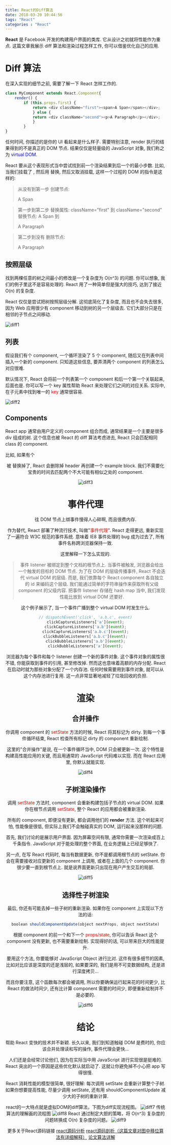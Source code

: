 ```yaml
---
title: React的Diff算法
date: 2018-03-20 10:44:56
tags: "React"
categories : "React"
---
```


**React** 是 Facebook 开发的构建用户界面的类库.
它从设计之初就将性能作为重点.
这篇文章我展示 diff 算法和渲染过程怎样工作, 你可以借鉴优化自己的应用.

# Diff 算法
在深入实现的细节之前, 需要了解一下 React 怎样工作的.

```javascript
class MyComponent extends React.Component{
    render() {
        if (this.props.first) {
            return <div className="first"><span>A Span</span></div>;
            } else {
            return <div className="second"><p>A Paragraph</p></div>;
            }
        }
}
```
任何时间, 你描述的是你的 UI 看起来是什么样子.
需要特别注意, render 执行的结果得到的不是真正的 DOM 节点.
结果仅仅是轻量级的 JavaScript 对象, 我们称之为 <font color = 'blue'>virtual DOM</font>.


React 要从这个表现形式当中尝试找到前一个渲染结果到后一个的最小步数.
比如, 当我们挂载了 <font color = "red"> <MyComponent first={true} /> </font>
, 然后用 <font color = "red"><MyComponent first={false} /></font> 替换, 然后又取消挂载,
这样一个过程的 DOM 的指令是这样的:

> 从没有到第一步
创建节点: <div className="first"><span>A Span</span></div>

>第一步到第二步
替换属性: className="first" 到 className="second"
替换节点: <span>A Span</span> 到 <p>A Paragraph</p>

>第二步到没有
删除节点: <div className="second"><p>A Paragraph</p></div>
<!-- more -->
## 按照层级
找到两棵任意的树之间最小的修改是一个复杂度为 O(n^3) 的问题.
你可以想象, 我们的例子里这不是容易处理的.
React 用了一种简单但是强大的技巧, 达到了接近 O(n) 的复杂度.

React 仅仅是尝试把树按照层级分解. 这彻底简化了复杂度,
而且也不会失去很多, 因为 Web 应用很少有 component 移动到树的另一个层级去.
它们大部分只是在相邻的子节点之间移动.

![diff1](https://segmentfault.com/img/remote/1460000004844002)

## 列表
假设我们有个 component, 一个循环渲染了 5 个 component,
随后又在列表中间插入一个新的 component.
只知道这些信息, 要弄清两个 component 的列表怎么对应很难.

默认情况下, React 会将前一个列表第一个 component 和后一个第一个关联起来, 后面也是.
你可以写一个 key 属性帮助 React 来处理它们之间的对应关系.
实际中, 在子元素中找到唯一的 <font color = "red">key</font> 通常很容易.

![diff2](https://segmentfault.com/img/remote/1460000004844003)

## Components
React app 通常由用户定义的 component 组合而成,
通常结果是一个主要是很多 div 组成的树.
这个信息也被 React 的 diff 算法考虑进去, React 只会匹配相同 class 的 component.

比如, 如果有个 <Header> 被 <ExampleBlock> 替换掉了,
React 会删除掉 header 再创建一个 example block.
我们不需要化宝贵的时间去匹配两个不大可能有相似之处的 component.

![diff3](https://segmentfault.com/img/remote/1460000004844005)

# 事件代理
往 DOM 节点上绑事件慢得人心碎啊, 而且很费内存.

作为替代, React 部署了种流行技术, 叫做"<font color = "red">事件代理</font>".
React 走得更远, 重新实现了一遍符合 W3C 规范的事件系统.
意味着 IE8 事件处理的 bug 成为过去了, 所有事件名称跨浏览器保持一致.

这里解释一下怎么实现的. 
>事件 listener 被绑定到整个文档的根节点上.
当事件被触发, 浏览器会给出一个触发的目标的 DOM 节点.
为了在 DOM 的层级传播事件, React 不会迭代 virtual DOM 的层级.
而是, 我们依靠每个 React component 各自独立的 id 来编码这个层级.
我们能通过简单的字符串操作来获取所有父级 component 的父级内容.
把事件 listener 存储在 hash map 当中, 我们发现性能比放到 virtual DOM 还要好.

这个例子展示了, 当一个事件广播到整个 virtual DOM 时发生什么.
```javascript
// dispatchEvent('click', 'a.b.c', event)
clickCaptureListeners['a'](event);
clickCaptureListeners['a.b'](event);
clickCaptureListeners['a.b.c'](event);
clickBubbleListeners['a.b.c'](event);
clickBubbleListeners['a.b'](event);
clickBubbleListeners['a'](event);
```

浏览器为每个事件和每个 listener 创建一个新的事件对象.
这个事件对象的属性很不错, 你能获取到事件的引用, 甚至修改掉.
然而这也意味着高额的内存分配.
React 在启动时就为那些对象分配了一个内存池.
任何时候需要用到事件对象, 就可以从这个内存池进行复用.
这一点非常显著地减轻了垃圾回收的负担.

# 渲染

## 合并操作

你调用 component 的 <font color = "red">setState</font> 方法的时候, React 将其标记为 dirty.
到每一个事件循环结束, React 检查所有标记 dirty 的 component 重新绘制.

这里的"合并操作"是说, 在一个事件循环当中, DOM 只会被更新一次.
这个特性是构建高性能应用的关键, 而且用通常的 JavaScript 代码难以实现.
而在 React 应用里, 你默认就能实现.

![diff4](https://segmentfault.com/img/remote/1460000004851132   )

## 子树渲染操作
调用 <font color = "red">setState</font> 方法时, component 会重新构建包括子节点的 virtual DOM.
如果你在根节点调用 <font color = "red">setState</font>, 整个 React 的应用都会被重新渲染.

所有的 component, 即便没有更新, 都会调用他们的 **render** 方法.
这个听起来可怕, 性能像是很低, 但实际上我们不会触碰真实的 DOM, 运行起来没那样的问题.

首先, 我们讨论的是展示用户界面. 因为屏幕空间有限, 通常你需要一次渲染成百上千条指令.
JavaScript 对于能处理的整个界面, 在业务逻辑上已经足够快了.

另一点, 在写 React 代码时, 每当有数据更新, 你不是都调用根节点的 setState.
你会在需要接收对应更新的 component 上调用, 或者在上面的几个 component.
你很少要一直到根节点上. 就是说界面更新只出现在用户产生交互的局部.

![diff5](https://segmentfault.com/img/remote/1460000004851134)
## 选择性子树渲染

最后, 你还有可能去掉一些子树的重新渲染.
如果你在 component 上实现以下方法的话:

```javascript
boolean shouldComponentUpdate(object nextProps, object nextState)
```

根据 component 的前一个和下一个 <font color = "red">props/state</font>,
你可以告诉 React 这个 component 没有更新, 也不需要重新绘制.
实现得好的话, 可以带来巨大的性能提升.

要用这个方法, 你要能够对 JavaScript Object 进行比对.
这件有很多细节的因素, 比如对比应该是深度的还是浅层的,
如果要深的, 我们是用不可变数据结构, 还是进行深度拷贝...

而且你要注意, 这个函数每次都会被调用, 所以你要确保运行起来花的时间更少,
比 React 的做法时间少, 还有比计算 component 需要的时间少,
即便重新绘制并不是必要的.

![diff6](https://segmentfault.com/img/remote/1460000004851138)


# 结论
帮助 React 变快的技术并不新颖. 长久以来, 我们到知道触碰 DOM 是费时的,
你应该合并处理读和写的操作, 事件代理会更快...

人们还是会经常讨论他们, 因为在实际当中用 JavaScript 进行实现很是挺难的.
React 突出的一个原因是这些优化默认就启动了.
这就让你避免掉不小心把 app 写得很慢.

React 消耗性能的模型很简单, 很好理解: 每次调用 setState 会重新计算整个子树.
如果你想要提高性能, 尽量少调用 setState,
还有用 shouldComponentUpdate 减少大的子树的重新计算.

react的一大特点就是虚拟DOM的diff算法，下图为diff实现流程图。
![diff7](https://segmentfault.com/img/bVuHXW)
传统算法的理解画的流程图
![diff8](https://segmentfault.com/img/bVuGgm)
React 通过制定大胆的策略，将 O(n^3) 复杂度的问题转换成 O(n) 复杂度的问题。
![diff9](https://segmentfault.com/img/bVuH57)


更多关于React源码链接
[react源码分析](http://purplebamboo.github.io/2015/09/15/reactjs_source_analyze_part_one/)
[react源码剖析（这篇文章对图中移位算法有详细解释）](https://zhuanlan.zhihu.com/p/20346379?refer=purerender)
[论文算法详解](https://grfia.dlsi.ua.es/ml/algorithms/references/editsurvey_bille.pdf)
